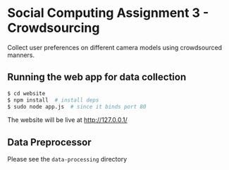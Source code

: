 # Social Computing Assignment 3 - Crowdsourcing

Collect user preferences on different camera models using crowdsourced manners.

## Running the web app for data collection

```bash
$ cd website
$ npm install  # install deps
$ sudo node app.js  # since it binds port 80
```

The website will be live at http://127.0.0.1/

## Data Preprocessor

Please see the `data-processing` directory
